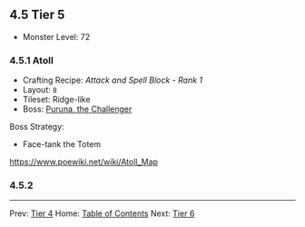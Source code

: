 ## 4.5 Tier 5

* Monster Level: 72

### 4.5.1 Atoll

* Crafting Recipe: _Attack and Spell Block - Rank 1_
* Layout: `8`
* Tileset: Ridge-like
* Boss: [Puruna, the Challenger](https://www.poewiki.net/wiki/Puruna,_the_Challenger)

Boss Strategy:

* Face-tank the Totem

https://www.poewiki.net/wiki/Atoll_Map

### 4.5.2 

---

Prev: [Tier 4](maps_t4.md)
Home: [Table of Contents](README.md)
Next: [Tier 6](maps_t6.md)
